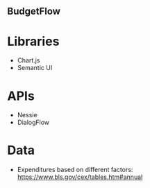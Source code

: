 ## BudgetFlow

# Libraries
* Chart.js
* Semantic UI

# APIs
* Nessie
* DialogFlow

# Data
* Expenditures based on different factors: https://www.bls.gov/cex/tables.htm#annual


